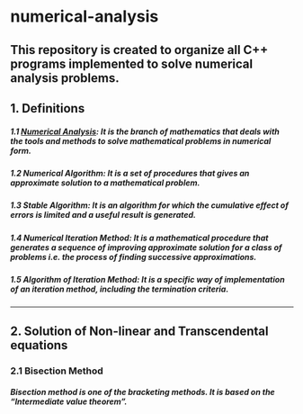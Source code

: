 # numerical-analysis

## This repository is created to organize all C++ programs implemented to solve numerical analysis problems.

## 1. Definitions

##### 1.1 [Numerical Analysis](https://en.wikipedia.org/wiki/Numerical_analysis?target="_blank"): It is the branch of mathematics that deals with the tools and methods to solve mathematical problems in numerical form.

##### 1.2 Numerical Algorithm: It is a set of procedures that gives an approximate solution to a mathematical problem.

##### 1.3 Stable Algorithm: It is an algorithm for which the cumulative effect of errors is limited and a useful result is generated.

##### 1.4 Numerical Iteration Method: It is a mathematical procedure that generates a sequence of improving approximate solution for a class of problems i.e. the process of finding successive approximations.

##### 1.5 Algorithm of Iteration Method: It is a specific way of implementation of an iteration method, including the termination criteria.

---

## 2. Solution of Non-linear and Transcendental equations

### 2.1 Bisection Method

##### Bisection method is one of the bracketing methods. It is based on the “Intermediate value theorem”.
